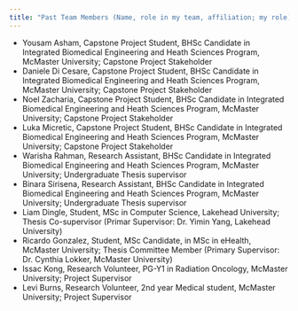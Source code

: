 ```yaml
---
title: "Past Team Members (Name, role in my team, affiliation; my role)"
---
```

* Yousam Asham, Capstone Project Student, BHSc Candidate in Integrated Biomedical Engineering and Heath Sciences Program, McMaster University; Capstone Project Stakeholder 
* Daniele Di Cesare, Capstone Project Student, BHSc Candidate in Integrated Biomedical Engineering and Heath Sciences Program, McMaster University; Capstone Project Stakeholder 
* Noel Zacharia, Capstone Project Student, BHSc Candidate in Integrated Biomedical Engineering and Heath Sciences Program, McMaster University; Capstone Project Stakeholder 
* Luka Micretic, Capstone Project Student, BHSc Candidate in Integrated Biomedical Engineering and Heath Sciences Program, McMaster University; Capstone Project Stakeholder 
* Warisha Rahman, Research Assistant, BHSc Candidate in Integrated Biomedical Engineering and Heath Sciences Program, McMaster University; Undergraduate Thesis supervisor 
* Binara Sirisena, Research Assistant, BHSc Candidate in Integrated Biomedical Engineering and Heath Sciences Program, McMaster University; Undergraduate Thesis supervisor 
* Liam Dingle, Student, MSc in Computer Science, Lakehead University; Thesis Co-supervisor (Primar Supervisor: Dr. Yimin Yang, Lakehead University) 
* Ricardo Gonzalez, Student, MSc Candidate, in MSc in eHealth, McMaster University; Thesis Committee Member (Primary Supervisor: Dr. Cynthia Lokker, McMaster University) 
* Issac Kong, Research Volunteer, PG-Y1 in Radiation Oncology, McMaster University; Project Supervisor 
* Levi Burns, Research Volunteer, 2nd year Medical student, McMaster University; Project Supervisor 
